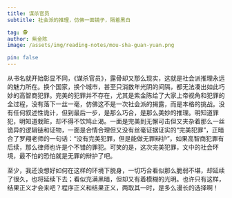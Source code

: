 ```yaml
---
title: 谋杀官员
subtitle: 社会派的推理，仿佛一面镜子，隔着黑白

tag: 🕵️‍
author: 紫金陈
image: /assets/img/reading-notes/mou-sha-guan-yuan.png

pin: false
---
```


从书名就开始彰显不同，《谋杀官员》，露骨却又那么现实，这就是社会派推理永远的魅力所在。换个国家，换个城市，甚至只消数年光阴的间隔，都无法凑出如此巧妙的高智商犯罪。完美的犯罪并不存在，尤其是紫金陈给了大家上帝视角和犯罪的全过程，没有落下一丝一毫，仿佛这不是一次社会派的揭露，而是本格的挑战。没有任何叙述性诡计，但到最后一步，是那么巧合，是那么美妙的推理。明知道罪犯，明知道栽赃，却不得不饮鸠止渴。一面是完美到无懈可击但又夹杂着那么一丝诡异的逻辑链和证物，一面是合情合理但又没有丝毫证据证实的“完美犯罪”，正暗合了罗翔老师的一句话：“没有完美犯罪，但是能做无罪辩护”，如果高智商犯罪有后续，那么律师也许是个不错的罪犯。可笑的是，这次完美犯罪，文中的社会环境，最不怕的恐怕就是无罪的辩护了吧。

至少，我还没想好如何在这样的环境下脱身，一切巧合看似那么脆弱不堪，却延续了很久，也将延续下去；看似充满黑暗，但却又有着模糊的光明。也许只有这样，结果正义才会来吧？程序正义和结果正义，两取其一时，是多么漫长的选择啊！